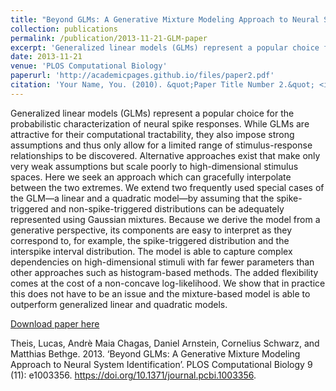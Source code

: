 ```yaml
---
title: "Beyond GLMs: A Generative Mixture Modeling Approach to Neural System Identification"
collection: publications
permalink: /publication/2013-11-21-GLM-paper
excerpt: 'Generalized linear models (GLMs) represent a popular choice for the probabilistic characterization of neural spike responses. While GLMs are attractive for their computational tractability, they also impose strong assumptions and thus only allow for a limited range of stimulus-response relationships to be discovered. Alternative approaches exist that make only very weak assumptions but scale poorly to high-dimensional stimulus spaces. Here we seek an approach which can gracefully interpolate between the two extremes. We extend two frequently used special cases of the GLM—a linear and a quadratic model—by assuming that the spike-triggered and non-spike-triggered distributions can be adequately represented using Gaussian mixtures. Because we derive the model from a generative perspective, its components are easy to interpret as they correspond to, for example, the spike-triggered distribution and the interspike interval distribution. The model is able to capture complex dependencies on high-dimensional stimuli with far fewer parameters than other approaches such as histogram-based methods. The added flexibility comes at the cost of a non-concave log-likelihood. We show that in practice this does not have to be an issue and the mixture-based model is able to outperform generalized linear and quadratic models.'
date: 2013-11-21
venue: 'PLOS Computational Biology'
paperurl: 'http://academicpages.github.io/files/paper2.pdf'
citation: 'Your Name, You. (2010). &quot;Paper Title Number 2.&quot; <i>Journal 1</i>. 1(2).'
---
```

Generalized linear models (GLMs) represent a popular choice for the probabilistic characterization of neural spike responses. While GLMs are attractive for their computational tractability, they also impose strong assumptions and thus only allow for a limited range of stimulus-response relationships to be discovered. Alternative approaches exist that make only very weak assumptions but scale poorly to high-dimensional stimulus spaces. Here we seek an approach which can gracefully interpolate between the two extremes. We extend two frequently used special cases of the GLM—a linear and a quadratic model—by assuming that the spike-triggered and non-spike-triggered distributions can be adequately represented using Gaussian mixtures. Because we derive the model from a generative perspective, its components are easy to interpret as they correspond to, for example, the spike-triggered distribution and the interspike interval distribution. The model is able to capture complex dependencies on high-dimensional stimuli with far fewer parameters than other approaches such as histogram-based methods. The added flexibility comes at the cost of a non-concave log-likelihood. We show that in practice this does not have to be an issue and the mixture-based model is able to outperform generalized linear and quadratic models.

[Download paper here](http://academicpages.github.io/files/paper2.pdf)


Theis, Lucas, Andrè Maia Chagas, Daniel Arnstein, Cornelius Schwarz, and Matthias Bethge. 2013. ‘Beyond GLMs: A Generative Mixture Modeling Approach to Neural System Identification’. PLOS Computational Biology 9 (11): e1003356. https://doi.org/10.1371/journal.pcbi.1003356.
